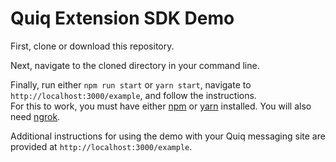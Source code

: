 # Quiq Extension SDK Demo

First, clone or download this repository.

Next, navigate to the cloned directory in your command line.

Finally, run either `npm run start` or `yarn start`,
navigate to `http://localhost:3000/example`, and follow the instructions.  
For this to work, you must have either [npm](https://nodejs.org/en/) or [yarn](https://yarnpkg.com/en/) installed.
You will also need [ngrok](https://ngrok.com/).

Additional instructions for using the demo with your Quiq messaging site are provided at `http://localhost:3000/example`.
